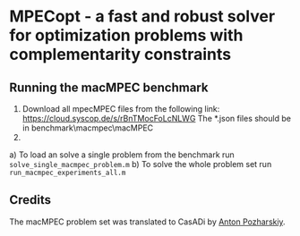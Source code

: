 # MPECopt - a fast and robust solver for optimization problems with complementarity constraints

## Running the macMPEC benchmark

1. Download all mpecMPEC files from the following link: https://cloud.syscop.de/s/rBnTMocFoLcNLWG
The *.json files should be in benchmark\macmpec\macMPEC
2.  
a) To load an solve a single problem from the benchmark run `solve_single_macmpec_problem.m`
b) To solve the whole problem set run `run_macmpec_experiments_all.m` 

##  Credits
The macMPEC problem set was translated to CasADi by [Anton Pozharskiy](https://github.com/apozharski).

